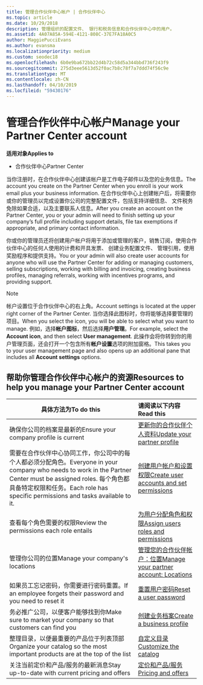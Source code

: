 ```yaml
---
title: 管理合作伙伴中心帐户 | 合作伙伴中心
ms.topic: article
ms.date: 10/29/2018
description: 管理组织的配置文件、 银行和税务信息和合作伙伴中心中的用户。
ms.assetid: 4A07A85A-594E-4121-808C-37E7FA18A0C5
author: MaggiePucciEvans
ms.author: evansma
ms.localizationpriority: medium
ms.custom: seodec18
ms.openlocfilehash: 6b0e9ba672bb22d4b72c58d5a344bbd736f243f9
ms.sourcegitcommit: 275d3eee5613d52f0ac7b8c78f7a7ddd74f56c9e
ms.translationtype: MT
ms.contentlocale: zh-CN
ms.lasthandoff: 04/10/2019
ms.locfileid: "59430176"
---
```

# <a name="manage-your-partner-center-account"></a><span data-ttu-id="5f6be-103">管理合作伙伴中心帐户</span><span class="sxs-lookup"><span data-stu-id="5f6be-103">Manage your Partner Center account</span></span>

**<span data-ttu-id="5f6be-104">适用对象</span><span class="sxs-lookup"><span data-stu-id="5f6be-104">Applies to</span></span>**

-  <span data-ttu-id="5f6be-105">合作伙伴中心</span><span class="sxs-lookup"><span data-stu-id="5f6be-105">Partner Center</span></span>

<span data-ttu-id="5f6be-106">当你注册时，在合作伙伴中心创建该帐户是工作电子邮件以及您的业务信息。</span><span class="sxs-lookup"><span data-stu-id="5f6be-106">The account you create on the Partner Center when you enroll is your work email plus your business information.</span></span> <span data-ttu-id="5f6be-107">在合作伙伴中心上创建帐户后，将需要你或你的管理员以完成设置你公司的完整配置文件，包括支持详细信息、 文件税务免除如果合适，以及主要联系人信息。</span><span class="sxs-lookup"><span data-stu-id="5f6be-107">After you create an account on the Partner Center, you or your admin will need to finish setting up your company’s full profile including support details, file tax exemptions if appropriate, and primary contact information.</span></span> 

<span data-ttu-id="5f6be-108">你或你的管理员还将创建用户帐户将用于添加或管理的客户，销售订阅，使用合作伙伴中心的任何人使用的计费和开具发票、 创建业务配置文件、 管理引用，使用奖励程序和提供支持。</span><span class="sxs-lookup"><span data-stu-id="5f6be-108">You or your admin will also create user accounts for anyone who will use the Partner Center for adding or managing customers, selling subscriptions, working with billing and invoicing, creating business profiles, managing referrals, working with incentives programs, and providing support.</span></span>

>[!NOTE]
><span data-ttu-id="5f6be-109">帐户设置位于合作伙伴中心的右上角。</span><span class="sxs-lookup"><span data-stu-id="5f6be-109">Account settings is located at the upper right corner of the Partner Center.</span></span> <span data-ttu-id="5f6be-110">当你选择此图标时，你将能够选择要管理的项目。</span><span class="sxs-lookup"><span data-stu-id="5f6be-110">When you select the icon, you will be able to select what you want to manage.</span></span> <span data-ttu-id="5f6be-111">例如，选择**帐户图标**，然后选择**用户管理**。</span><span class="sxs-lookup"><span data-stu-id="5f6be-111">For example, select the **Account icon**, and then select **User management**.</span></span> <span data-ttu-id="5f6be-112">此操作会将你转到你的用户管理页面，还会打开一个包含所有**帐户设置**选项的附加窗格。</span><span class="sxs-lookup"><span data-stu-id="5f6be-112">This takes you to your user management page and also opens up an additional pane that includes all **Account settings** options.</span></span>


## <a name="resources-to-help-you-manage-your-partner-center-account"></a><span data-ttu-id="5f6be-113">帮助你管理合作伙伴中心帐户的资源</span><span class="sxs-lookup"><span data-stu-id="5f6be-113">Resources to help you manage your Partner Center account</span></span>

|**<span data-ttu-id="5f6be-114">具体方法为</span><span class="sxs-lookup"><span data-stu-id="5f6be-114">To do this</span></span>**   |**<span data-ttu-id="5f6be-115">请阅读以下内容</span><span class="sxs-lookup"><span data-stu-id="5f6be-115">Read this</span></span>**   |
|-----------------------|:-----------------------|
|<span data-ttu-id="5f6be-116">确保你公司的档案是最新的</span><span class="sxs-lookup"><span data-stu-id="5f6be-116">Ensure your company profile is current</span></span>   |[<span data-ttu-id="5f6be-117">更新你的合作伙伴个人资料</span><span class="sxs-lookup"><span data-stu-id="5f6be-117">Update your partner profile</span></span>](update-your-partner-profile.md)|
|<span data-ttu-id="5f6be-118">需要在合作伙伴中心协同工作，你公司中的每个人都必须分配角色。</span><span class="sxs-lookup"><span data-stu-id="5f6be-118">Everyone in your company who needs to work in the Partner Center must be assigned roles.</span></span> <span data-ttu-id="5f6be-119">每个角色都具备特定权限和任务。</span><span class="sxs-lookup"><span data-stu-id="5f6be-119">Each role has specific permissions and tasks available to it.</span></span>|[<span data-ttu-id="5f6be-120">创建用户帐户和设置权限</span><span class="sxs-lookup"><span data-stu-id="5f6be-120">Create user accounts and set permissions</span></span>](create-user-accounts-and-set-permissions.md)|
|<span data-ttu-id="5f6be-121">查看每个角色需要的权限</span><span class="sxs-lookup"><span data-stu-id="5f6be-121">Review the permissions each role entails</span></span>|[<span data-ttu-id="5f6be-122">为用户分配角色和权限</span><span class="sxs-lookup"><span data-stu-id="5f6be-122">Assign users roles and permissions</span></span>](permissions-overview.md)
|<span data-ttu-id="5f6be-123">管理你公司的位置</span><span class="sxs-lookup"><span data-stu-id="5f6be-123">Manage your company's locations</span></span>|[<span data-ttu-id="5f6be-124">管理您的合作伙伴帐户：位置</span><span class="sxs-lookup"><span data-stu-id="5f6be-124">Manage your partner account: Locations</span></span>](manage-locations.md)
|<span data-ttu-id="5f6be-125">如果员工忘记密码，你需要进行密码重置。</span><span class="sxs-lookup"><span data-stu-id="5f6be-125">If an employee forgets their password and you need to reset it</span></span>  |[<span data-ttu-id="5f6be-126">重置用户密码</span><span class="sxs-lookup"><span data-stu-id="5f6be-126">Reset a user password</span></span>](reset-a-user-password.md)|
|<span data-ttu-id="5f6be-127">务必推广公司，以便客户能够找到你</span><span class="sxs-lookup"><span data-stu-id="5f6be-127">Make sure to market your company so that customers can find you</span></span>   |[<span data-ttu-id="5f6be-128">创建业务档案</span><span class="sxs-lookup"><span data-stu-id="5f6be-128">Create a business profile</span></span>](create-a-marketing-profile.md)|
|<span data-ttu-id="5f6be-129">整理目录，以便最重要的产品位于列表顶部</span><span class="sxs-lookup"><span data-stu-id="5f6be-129">Organize your catalog so the most important products are at the top of the list</span></span>   |[<span data-ttu-id="5f6be-130">自定义目录</span><span class="sxs-lookup"><span data-stu-id="5f6be-130">Customize the catalog</span></span>](customize-the-catalog.md)|
|<span data-ttu-id="5f6be-131">关注当前定价和产品/服务的最新消息</span><span class="sxs-lookup"><span data-stu-id="5f6be-131">Stay up-to-date with current pricing and offers</span></span>   |[<span data-ttu-id="5f6be-132">定价和产品/服务</span><span class="sxs-lookup"><span data-stu-id="5f6be-132">Pricing and offers</span></span>](pricing-and-offers.md)|













 

 



